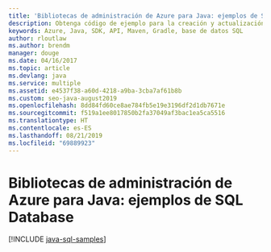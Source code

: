 ```yaml
---
title: 'Bibliotecas de administración de Azure para Java: ejemplos de SQL Database'
description: Obtenga código de ejemplo para la creación y actualización de bases de datos de Azure SQL mediante las bibliotecas de administración de Azure para Java.
keywords: Azure, Java, SDK, API, Maven, Gradle, base de datos SQL
author: rloutlaw
ms.author: brendm
manager: douge
ms.date: 04/16/2017
ms.topic: article
ms.devlang: java
ms.service: multiple
ms.assetid: e4537f38-a60d-4218-a9ba-3cba7af61b8b
ms.custom: seo-java-august2019
ms.openlocfilehash: 8dd84fd60ce8ae784fb5e19e3196df2d1db7671e
ms.sourcegitcommit: f519a1ee8017850b2fa37049af3bac1ea5ca5516
ms.translationtype: HT
ms.contentlocale: es-ES
ms.lasthandoff: 08/21/2019
ms.locfileid: "69889923"
---
```

# <a name="azure-management-libraries-for-java---sql-database-samples"></a>Bibliotecas de administración de Azure para Java: ejemplos de SQL Database

[!INCLUDE [java-sql-samples](includes/java-sql-samples.md)]